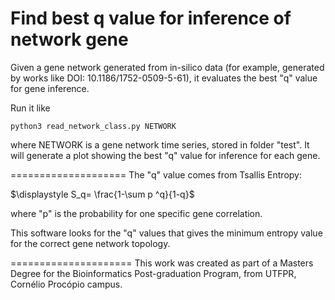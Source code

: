# Find best q value for inference of network gene

Given a gene network generated from in-silico data (for example, generated by works like DOI: 10.1186/1752-0509-5-61), it evaluates the best "q" value for gene inference.

Run it like

```
python3 read_network_class.py NETWORK
```

where NETWORK is a gene network time series, stored in folder "test". It will generate a plot showing the best "q" value for inference for each gene.

====================
The "q" value comes from Tsallis Entropy:

$\displaystyle S_q= \frac{1-\sum p ^q}{1-q}$

where "p" is the probability for one specific gene correlation.

This software looks for the "q" values that gives the minimum entropy value for the correct gene network topology.


=====================
This work was created as part of a Masters Degree for the Bioinformatics Post-graduation Program, from UTFPR, Cornélio Procópio campus.
